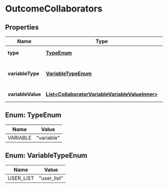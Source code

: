 

# OutcomeCollaborators


## Properties

| Name | Type | Description | Notes |
|------------ | ------------- | ------------- | -------------|
|**type** | [**TypeEnum**](#TypeEnum) | Collaborator object type.  |  |
|**variableType** | [**VariableTypeEnum**](#VariableTypeEnum) | Variable type  for the Collaborator object.  |  |
|**variableValue** | [**List&lt;CollaboratorVariableVariableValueInner&gt;**](CollaboratorVariableVariableValueInner.md) | A list of user IDs. |  |



## Enum: TypeEnum

| Name | Value |
|---- | -----|
| VARIABLE | &quot;variable&quot; |



## Enum: VariableTypeEnum

| Name | Value |
|---- | -----|
| USER_LIST | &quot;user_list&quot; |



